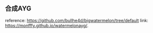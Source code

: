 ## 合成AYG
reference: https://github.com/bullhe4d/bigwatermelon/tree/default
link: https://monfffy.github.io/watermelonayg/.
